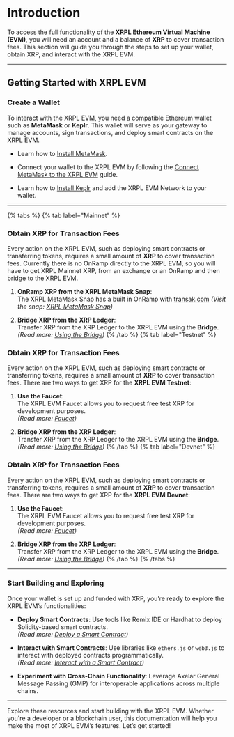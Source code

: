 # Introduction

To access the full functionality of the **XRPL Ethereum Virtual Machine (EVM)**, you will need an account and a balance of **XRP** to cover transaction fees. This section will guide you through the steps to set up your wallet, obtain XRP, and interact with the XRPL EVM.

---

## Getting Started with XRPL EVM

### Create a Wallet

To interact with the XRPL EVM, you need a compatible Ethereum wallet such as **MetaMask** or **Keplr**. This wallet will serve as your gateway to manage accounts, sign transactions, and deploy smart contracts on the XRPL EVM.

- Learn how to [Install MetaMask](./install-metamask.md).
- Connect your wallet to the XRPL EVM by following the [Connect MetaMask to the XRPL EVM](./connect-to-the-xrpl-evm.md) guide.

- Learn how to [Install Keplr](./install-keplr.md) and add the XRPL EVM Network to your wallet.

---

{% tabs %}
{% tab label="Mainnet" %}

### Obtain XRP for Transaction Fees

Every action on the XRPL EVM, such as deploying smart contracts or transferring tokens, requires a small amount of **XRP** to cover transaction fees. Currently there is no OnRamp directly to the XRPL EVM, so you will have to get XRPL Mainnet XRP, from an exchange or an OnRamp and then bridge to the XRPL EVM.

1. **OnRamp XRP from the XRPL MetaMask Snap**:  
   The XRPL MetaMask Snap has a built in OnRamp with [transak.com](https://transak.com/)
   _(Visit the snap: [XRPL MetaMask Snap](https://snap.xrplevm.org))_

2. **Bridge XRP from the XRP Ledger**:  
    Transfer XRP from the XRP Ledger to the XRPL EVM using the **Bridge**.  
    _(Read more: [Using the Bridge](../using-the-bridge.md))_
{% /tab %}
{% tab label="Testnet" %}

### Obtain XRP for Transaction Fees

Every action on the XRPL EVM, such as deploying smart contracts or transferring tokens, requires a small amount of **XRP** to cover transaction fees. There are two ways to get XRP for the **XRPL EVM Testnet**:

1. **Use the Faucet**:  
   The XRPL EVM Faucet allows you to request free test XRP for development purposes.  
   _(Read more: [Faucet](../faucet.md))_

2. **Bridge XRP from the XRP Ledger**:  
    Transfer XRP from the XRP Ledger to the XRPL EVM using the **Bridge**.  
    _(Read more: [Using the Bridge](../using-the-bridge.md))_
{% /tab %}
{% tab label="Devnet" %}

### Obtain XRP for Transaction Fees

Every action on the XRPL EVM, such as deploying smart contracts or transferring tokens, requires a small amount of **XRP** to cover transaction fees. There are two ways to get XRP for the **XRPL EVM Devnet**:

1. **Use the Faucet**:  
   The XRPL EVM Faucet allows you to request free test XRP for development purposes.  
   _(Read more: [Faucet](../faucet.md))_

2. **Bridge XRP from the XRP Ledger**:  
    Transfer XRP from the XRP Ledger to the XRPL EVM using the **Bridge**.  
    _(Read more: [Using the Bridge](../using-the-bridge.md))_
{% /tab %}
{% /tabs %}

---

### Start Building and Exploring

Once your wallet is set up and funded with XRP, you’re ready to explore the XRPL EVM’s functionalities:

- **Deploy Smart Contracts**: Use tools like Remix IDE or Hardhat to deploy Solidity-based smart contracts.  
  _(Read more: [Deploy a Smart Contract](../../developers/developing-smart-contracts/deploy-the-smart-contract.md))_

- **Interact with Smart Contracts**: Use libraries like `ethers.js` or `web3.js` to interact with deployed contracts programmatically.  
  _(Read more: [Interact with a Smart Contract](../../developers/developing-smart-contracts/interact-with-the-smart-contract.md))_

- **Experiment with Cross-Chain Functionality**: Leverage Axelar General Message Passing (GMP) for interoperable applications across multiple chains.

---

Explore these resources and start building with the XRPL EVM. Whether you're a developer or a blockchain user, this documentation will help you make the most of XRPL EVM’s features. Let’s get started!
